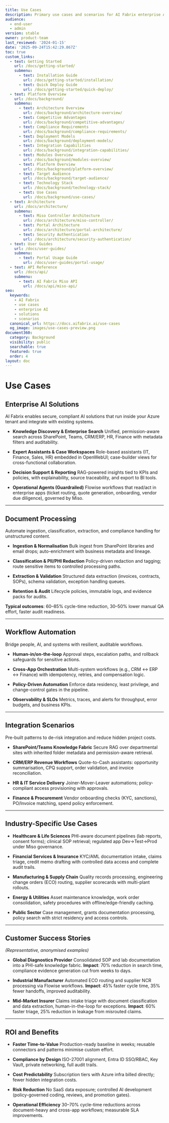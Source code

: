 ```yaml
---
title: Use Cases
description: Primary use cases and scenarios for AI Fabrix enterprise AI platform
audience:
  - end-user
  - admin
version: stable
owner: product-team
last_reviewed: '2024-01-15'
date: '2025-09-24T15:42:29.867Z'
toc: true
custom_links:
  - text: Getting Started
    url: /docs/getting-started/
    submenu:
      - text: Installation Guide
        url: /docs/getting-started/installation/
      - text: Quick Deploy Guide
        url: /docs/getting-started/quick-deploy/
  - text: Platform Overview
    url: /docs/background/
    submenu:
      - text: Architecture Overview
        url: /docs/background/architecture-overview/
      - text: Competitive Advantages
        url: /docs/background/competitive-advantages/
      - text: Compliance Requirements
        url: /docs/background/compliance-requirements/
      - text: Deployment Models
        url: /docs/background/deployment-models/
      - text: Integration Capabilities
        url: /docs/background/integration-capabilities/
      - text: Modules Overview
        url: /docs/background/modules-overview/
      - text: Platform Overview
        url: /docs/background/platform-overview/
      - text: Target Audience
        url: /docs/background/target-audience/
      - text: Technology Stack
        url: /docs/background/technology-stack/
      - text: Use Cases
        url: /docs/background/use-cases/
  - text: Architecture
    url: /docs/architecture/
    submenu:
      - text: Miso Controller Architecture
        url: /docs/architecture/miso-controller/
      - text: Portal Architecture
        url: /docs/architecture/portal-architecture/
      - text: Security Authentication
        url: /docs/architecture/security-authentication/
  - text: User Guides
    url: /docs/user-guides/
    submenu:
      - text: Portal Usage Guide
        url: /docs/user-guides/portal-usage/
  - text: API Reference
    url: /docs/api/
    submenu:
      - text: AI Fabrix Miso API
        url: /docs/api/miso-api/
seo:
  keywords:
    - AI Fabrix
    - use cases
    - enterprise AI
    - solutions
    - scenarios
  canonical_url: https://docs.aifabrix.ai/use-cases
  og_image: images/use-cases-preview.png
document360:
  category: Background
  visibility: public
  searchable: true
  featured: true
  order: 4
layout: doc
---
```



# Use Cases

## Enterprise AI Solutions

AI Fabrix enables secure, compliant AI solutions that run inside your Azure tenant and integrate with existing systems.

* **Knowledge Discovery & Enterprise Search**
  Unified, permission-aware search across SharePoint, Teams, CRM/ERP, HR, Finance with metadata filters and auditability.

* **Expert Assistants & Case Workspaces**
  Role-based assistants (IT, Finance, Sales, HR) embedded in OpenWebUI; case-builder views for cross-functional collaboration.

* **Decision Support & Reporting**
  RAG-powered insights tied to KPIs and policies, with explainability, source traceability, and export to BI tools.

* **Operational Agents (Guardrailed)**
  Flowise workflows that read/act in enterprise apps (ticket routing, quote generation, onboarding, vendor due diligence), governed by Miso.

---

## Document Processing

Automate ingestion, classification, extraction, and compliance handling for unstructured content.

* **Ingestion & Normalisation**
  Bulk ingest from SharePoint libraries and email drops; auto-enrichment with business metadata and lineage.

* **Classification & PII/PHI Redaction**
  Policy-driven redaction and tagging; route sensitive items to controlled processing paths.

* **Extraction & Validation**
  Structured data extraction (invoices, contracts, SOPs), schema validation, exception handling queues.

* **Retention & Audit**
  Lifecycle policies, immutable logs, and evidence packs for audits.

**Typical outcomes**: 60–85% cycle-time reduction, 30–50% lower manual QA effort, faster audit readiness.

---

## Workflow Automation

Bridge people, AI, and systems with resilient, auditable workflows.

* **Human-in/on-the-loop**
  Approval steps, escalation paths, and rollback safeguards for sensitive actions.

* **Cross-App Orchestration**
  Multi-system workflows (e.g., CRM ↔ ERP ↔ Finance) with idempotency, retries, and compensation logic.

* **Policy-Driven Automation**
  Enforce data residency, least privilege, and change-control gates in the pipeline.

* **Observability & SLOs**
  Metrics, traces, and alerts for throughput, error budgets, and business KPIs.

---

## Integration Scenarios

Pre-built patterns to de-risk integration and reduce hidden project costs.

* **SharePoint/Teams Knowledge Fabric**
  Secure RAG over departmental sites with inherited folder metadata and permission-aware retrieval.

* **CRM/ERP Revenue Workflows**
  Quote-to-Cash assistants: opportunity summarisation, CPQ support, order validation, and invoice reconciliation.

* **HR & IT Service Delivery**
  Joiner-Mover-Leaver automations; policy-compliant access provisioning with approvals.

* **Finance & Procurement**
  Vendor onboarding checks (KYC, sanctions), PO/Invoice matching, spend policy enforcement.

---

## Industry-Specific Use Cases

* **Healthcare & Life Sciences**
  PHI-aware document pipelines (lab reports, consent forms); clinical SOP retrieval; regulated app Dev→Test→Prod under Miso governance.

* **Financial Services & Insurance**
  KYC/AML documentation intake, claims triage, credit memo drafting with controlled data access and complete audit trails.

* **Manufacturing & Supply Chain**
  Quality records processing, engineering change orders (ECO) routing, supplier scorecards with multi-plant rollouts.

* **Energy & Utilities**
  Asset maintenance knowledge, work order consolidation, safety procedures with offline/edge-friendly caching.

* **Public Sector**
  Case management, grants documentation processing, policy search with strict residency and access controls.

---

## Customer Success Stories

*(Representative, anonymised examples)*

* **Global Diagnostics Provider**
  Consolidated SOP and lab documentation into a PHI-safe knowledge fabric.
  **Impact**: 70% reduction in search time, compliance evidence generation cut from weeks to days.

* **Industrial Manufacturer**
  Automated ECO routing and supplier NCR processing via Flowise workflows.
  **Impact**: 45% faster cycle time, 35% fewer handoffs, improved auditability.

* **Mid-Market Insurer**
  Claims intake triage with document classification and data extraction, human-in-the-loop for exceptions.
  **Impact**: 60% faster triage, 25% reduction in leakage from misrouted claims.

---

## ROI and Benefits

* **Faster Time-to-Value**
  Production-ready baseline in weeks; reusable connectors and patterns minimise custom effort.

* **Compliance by Design**
  ISO-27001 alignment, Entra ID SSO/RBAC, Key Vault, private networking, full audit trails.

* **Cost Predictability**
  Subscription tiers with Azure infra billed directly; fewer hidden integration costs.

* **Risk Reduction**
  No SaaS data exposure; controlled AI development (policy-governed coding, reviews, and promotion gates).

* **Operational Efficiency**
  30–70% cycle-time reductions across document-heavy and cross-app workflows; measurable SLA improvements.
